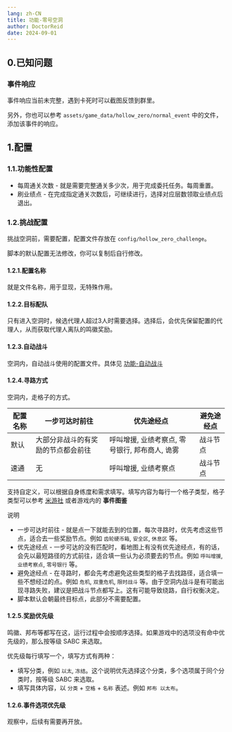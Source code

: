 ```yaml
---
lang: zh-CN
title: 功能-零号空洞
author: DoctorReid
date: 2024-09-01
---
```


## 0.已知问题

### 事件响应

事件响应当前未完整，遇到卡死时可以截图反馈到群里。

另外，你也可以参考 `assets/game_data/hollow_zero/normal_event` 中的文件，添加该事件的响应。

## 1.配置

### 1.1.功能性配置

- 每周通关次数 - 就是需要完整通关多少次，用于完成委托任务。每周重置。
- 刷业绩点 - 在完成指定通关次数后，可继续进行，选择对应层数领取业绩点后退出。

### 1.2.挑战配置

挑战空洞前，需要配置，配置文件存放在 `config/hollow_zero_challenge`。

脚本的默认配置无法修改，你可以复制后自行修改。


#### 1.2.1.配置名称

就是文件名称，用于显现，无特殊作用。

#### 1.2.2.目标配队

只有进入空洞时，候选代理人超过3人时需要选择。选择后，会优先保留配置的代理人，从而获取代理人离队的鸣徽奖励。

#### 1.2.3.自动战斗

空洞内，自动战斗使用的配置文件。具体见 [功能-自动战斗](feat_auto_battle.md)

#### 1.2.4.寻路方式

空洞内，走格子的方式。

|配置名称|一步可达时前往|优先途经点|避免途经点|
|---|---|---|---|
|默认|大部分非战斗的有奖励的节点都会前往|呼叫增援, 业绩考察点, 零号银行, 邦布商人, 诡雾|战斗节点|
|速通|无|呼叫增援, 业绩考察点|战斗节点|

支持自定义，可以根据自身练度和需求填写。填写内容为每行一个格子类型，格子类型可以参考 [米游社](https://baike.mihoyo.com/zzz/wiki/channel/map/6/8) 或者游戏内的 __事件图鉴__

说明
- 一步可达时前往 - 就是点一下就能去到的位置，每次寻路时，优先考虑这些节点，适合去一些奖励节点。例如 `齿轮硬币箱`, `安全区`, `休息区` 等。
- 优先途经点 - 一步可达的没有匹配时，看地图上有没有优先途经点，有的话，会先以最短路径的方式前往，适合填一些认为必须要去的节点。例如 `呼叫增援`, `业绩考察点`, `零号银行` 等。
- 避免途经点 - 在寻路时，都会先考虑避免这些类型的格子去找路径，适合填一些不想经过的点。例如 `危机`, `双重危机`, `限时战斗` 等。由于空洞内战斗是有可能出现寻路失败，建议是把战斗节点都写上。这有可能导致绕路，自行权衡决定。
- 脚本默认会朝最终目标点，此部分不需要配置。

#### 1.2.5.奖励优先级

鸣徽、邦布等都写在这，运行过程中会按顺序选择。如果游戏中的选项没有命中优先级的，那么按等级 SABC 来选取。

优先级每行填写一个，填写方式有两种：

- 填写分类，例如 `以太`, `冻结`。这个说明优先选择这个分类，多个选项属于同个分类时，按等级 SABC 来选取。
- 填写具体内容，以 `分类` + `空格` + `名称` 表述。例如 `邦布 以太布`。

#### 1.2.6.事件选项优先级

观察中，后续有需要再开放。